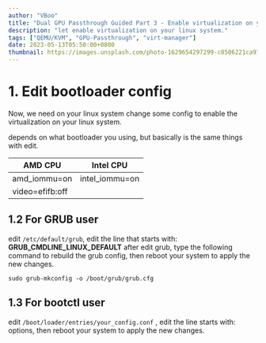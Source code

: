 ```yaml
---
author: "VBoo"
title: "Dual GPU Passthrough Guided Part 3 - Enable virtualization on your linux system"
description: "let enable virtualization on your linux system."
tags: ["QEMU/KVM", "GPU-Passthrough", "virt-manager"]
date: 2023-05-13T05:50:00+0800
thumbnail: https://images.unsplash.com/photo-1629654297299-c8506221ca97?ixlib=rb-4.0.3&ixid=M3wxMjA3fDB8MHxzZWFyY2h8MXx8bGludXh8ZW58MHx8MHx8fDA%3D&w=1000&q=80
---
```


# 1. Edit bootloader config

Now, we need on your linux system change some config to enable the virtualization on your linux system.

depends on what bootloader you using, but basically is the same things with edit.

|     AMD CPU     |    Intel CPU    |
|---------------- | ----------------|
|   amd_iommu=on  |  intel_iommu=on |
| video=efifb:off |                 |

## 1.2 For GRUB user

edit `/etc/default/grub`, edit the line that starts with:  **GRUB_CMDLINE_LINUX_DEFAULT**
after edit grub, type the following command to rebuild the grub config, then reboot your system to apply the new changes.

```shell
sudo grub-mkconfig -o /boot/grub/grub.cfg
```

## 1.3 For bootctl user

edit `/boot/loader/entries/your_config.conf` , edit the line starts with: options, then reboot your system to apply the new changes.